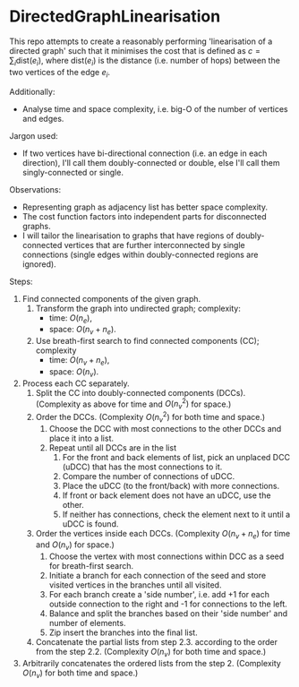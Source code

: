 # DirectedGraphLinearisation

This repo attempts to create a reasonably performing 'linearisation of a directed graph' such that it minimises the cost that is defined as $c = \sum_{i} \mathrm{dist}(e_i),$ where $\mathrm{dist}(e_i)$ is the distance (i.e. number of hops) between the two vertices of the edge $e_i$.

Additionally:
- Analyse time and space complexity, i.e. big-O of the number of vertices and edges.

Jargon used:
- If two vertices have bi-directional connection (i.e. an edge in each direction), I'll call them doubly-connected or double, else I'll call them singly-connected or single.

Observations:
- Representing graph as adjacency list has better space complexity.
- The cost function factors into independent parts for disconnected graphs.
- I will tailor the linearisation to graphs that have regions of doubly-connected vertices that are further interconnected by single connections (single edges within doubly-connected regions are ignored).

Steps:
1. Find connected components of the given graph.
    1. Transform the graph into undirected graph; complexity:
        - time: $O(n_{e})$,
        - space: $O(n_{v} + n_{e})$.
    2. Use breath-first search to find connected components (CC); complexity
        - time: $O(n_{v} + n_{e})$,
        - space: $O(n_{v})$.
2. Process each CC separately.
    1. Split the CC into doubly-connected components (DCCs). (Complexity as above for time and $O(n_{v}^2)$ for space.)
    2. Order the DCCs. (Complexity $O(n_{v}^2)$ for both time and space.)
        1. Choose the DCC with most connections to the other DCCs and place it into a list.
        2. Repeat until all DCCs are in the list
            1. For the front and back elements of list, pick an unplaced DCC (uDCC) that has the most connections to it.
            2. Compare the number of connections of uDCC.
            3. Place the uDCC (to the front/back) with more connections.
            4. If front or back element does not have an uDCC, use the other.
            5. If neither has connections, check the element next to it until a uDCC is found.
    3. Order the vertices inside each DCCs. (Complexity $O(n_{v} + n_{e})$ for time and $O(n_{v})$ for space.)
        1. Choose the vertex with most connections within DCC as a seed for breath-first search.
        2. Initiate a branch for each connection of the seed and store visited vertices in the branches until all visited.
        3. For each branch create a 'side number', i.e. add +1 for each outside connection to the right and -1 for connections to the left.
        4. Balance and split the branches based on their 'side number' and number of elements.
        5. Zip insert the branches into the final list.
    4. Concatenate the partial lists from step 2.3. according to the order from the step 2.2. (Complexity $O(n_{v})$ for both time and space.)
3. Arbitrarily concatenates the ordered lists from the step 2. (Complexity $O(n_{v})$ for both time and space.)
